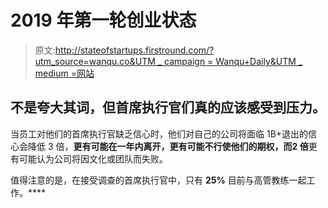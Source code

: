 # 2019 年第一轮创业状态

> 原文:[http://stateofstartups.firstround.com/?utm_source=wanqu.co&UTM _ campaign = Wanqu+Daily&UTM _ medium =网站](http://stateofstartups.firstround.com/?utm_source=wanqu.co&utm_campaign=Wanqu+Daily&utm_medium=website)

## 不是夸大其词，但首席执行官们真的应该感受到压力。

当员工对他们的首席执行官缺乏信心时，他们对自己的公司将面临 1B+退出的信心会降低 3 倍，**更有可能在一年内离开，**更有可能不行使他们的期权，而**2 倍**更有可能认为公司将因文化或团队而失败。

值得注意的是，在接受调查的首席执行官中，只有 **25%** 目前与高管教练一起工作。****
